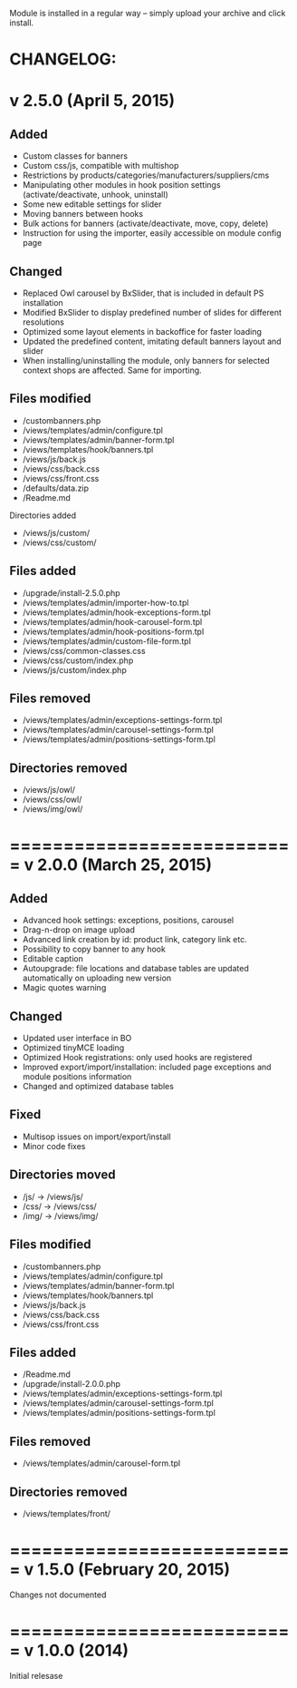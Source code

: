 Module is installed in a regular way – simply upload your archive and click install.

CHANGELOG:
===========================
v 2.5.0 (April 5, 2015)
===========================
Added
-----
- Custom classes for banners
- Custom css/js, compatible with multishop
- Restrictions by products/categories/manufacturers/suppliers/cms
- Manipulating other modules in hook position settings (activate/deactivate, unhook, uninstall)
- Some new editable settings for slider
- Moving banners between hooks
- Bulk actions for banners (activate/deactivate, move, copy, delete)
- Instruction for using the importer, easily accessible on module config page

Changed
-----
- Replaced Owl carousel by BxSlider, that is included in default PS installation
- Modified BxSlider to display predefined number of slides for different resolutions
- Optimized some layout elements in backoffice for faster loading
- Updated the predefined content, imitating default banners layout and slider
- When installing/uninstalling the module, only banners for selected context shops are affected. Same for importing.

Files modified
-----
- /custombanners.php
- /views/templates/admin/configure.tpl
- /views/templates/admin/banner-form.tpl
- /views/templates/hook/banners.tpl
- /views/js/back.js
- /views/css/back.css
- /views/css/front.css
- /defaults/data.zip
- /Readme.md

Directories added
- /views/js/custom/
- /views/css/custom/

Files added
-----
- /upgrade/install-2.5.0.php
- /views/templates/admin/importer-how-to.tpl
- /views/templates/admin/hook-exceptions-form.tpl
- /views/templates/admin/hook-carousel-form.tpl
- /views/templates/admin/hook-positions-form.tpl
- /views/templates/admin/custom-file-form.tpl
- /views/css/common-classes.css
- /views/css/custom/index.php
- /views/js/custom/index.php

Files removed
-----
- /views/templates/admin/exceptions-settings-form.tpl
- /views/templates/admin/carousel-settings-form.tpl
- /views/templates/admin/positions-settings-form.tpl

Directories removed
-----
- /views/js/owl/
- /views/css/owl/
- /views/img/owl/


===========================
v 2.0.0 (March 25, 2015)
===========================
Added
-----
- Advanced hook settings: exceptions, positions, carousel
- Drag-n-drop on image upload
- Advanced link creation by id: product link, category link etc.
- Possibility to copy banner to any hook
- Editable caption
- Autoupgrade: file locations and database tables are updated automatically on uploading new version
- Magic quotes warning

Changed
-----
- Updated user interface in BO
- Optimized tinyMCE loading
- Optimized Hook registrations: only used hooks are registered
- Improved export/import/installation: included page exceptions and module positions information
- Changed and optimized database tables

Fixed
-----
- Multisop issues on import/export/install
- Minor code fixes

Directories moved
-----
- /js/  -> /views/js/
- /css/ -> /views/css/
- /img/ -> /views/img/

Files modified
-----
- /custombanners.php
- /views/templates/admin/configure.tpl
- /views/templates/admin/banner-form.tpl
- /views/templates/hook/banners.tpl
- /views/js/back.js
- /views/css/back.css
- /views/css/front.css

Files added
-----
- /Readme.md
- /upgrade/install-2.0.0.php
- /views/templates/admin/exceptions-settings-form.tpl
- /views/templates/admin/carousel-settings-form.tpl
- /views/templates/admin/positions-settings-form.tpl

Files removed
-----
- /views/templates/admin/carousel-form.tpl

Directories removed
-----
- /views/templates/front/

===========================
v 1.5.0 (February 20, 2015)
===========================
Changes not documented

===========================
v 1.0.0 (2014)
===========================
Initial relesase